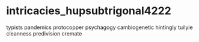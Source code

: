 # intricacies_hupsubtrigonal4222
typists pandemics protocopper psychagogy cambiogenetic hintingly tuilyie cleanness predivision cremate 
